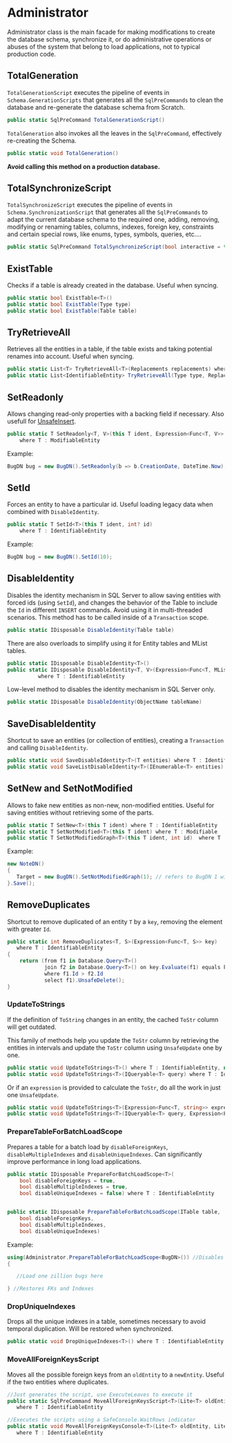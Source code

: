 # Administrator

Administrator class is the main facade for making modifications to create the database schema, synchronize it, or do administrative operations or abuses of the system that belong to load applications, not to typical production code.

## TotalGeneration 

`TotalGenerationScript` executes the pipeline of events in `Schema.GenerationScripts` that generates all the `SqlPreCommands` to clean the database and re-generate the database schema from Scratch.   


```C#
public static SqlPreCommand TotalGenerationScript()
```

`TotalGeneration` also invokes all the leaves in the `SqlPreCommand`, effectively re-creating the Schema. 

```C#
public static void TotalGeneration()
```

**Avoid calling this method on a production database.**


## TotalSynchronizeScript

`TotalSynchronizeScript` executes the pipeline of events in `Schema.SynchronizationScript` that generates all the `SqlPreCommands` to adapt the current database schema to the required one, adding, removing, modifying or renaming tables, columns, indexes, foreign key, constraints and certain special rows, like enums, types, symbols, queries, etc....  

```C#
public static SqlPreCommand TotalSynchronizeScript(bool interactive = true)
```

## ExistTable

Checks if a table is already created in the database. Useful when syncing.

```C#
public static bool ExistTable<T>()
public static bool ExistTable(Type type)
public static bool ExistTable(Table table)
```

## TryRetrieveAll

Retrieves all the entities in a table, if the table exists and taking potential renames into account. Useful when syncing. 

```C#
public static List<T> TryRetrieveAll<T>(Replacements replacements) where T : IdentifiableEntity
public static List<IdentifiableEntity> TryRetrieveAll(Type type, Replacements replacements)
```

## SetReadonly

Allows changing read-only properties with a backing field if necessary. Also usefull for [UnsafeInsert](Database.UnsafeInsert.md).  

```C#
public static T SetReadonly<T, V>(this T ident, Expression<Func<T, V>> readonlyProperty, V value)
    where T : ModifiableEntity
```

Example: 

```C#
BugDN bug = new BugDN().SetReadonly(b => b.CreationDate, DateTime.Now);
```

## SetId

Forces an entity to have a particular id. Useful loading legacy data when combined with `DisableIdentity`. 

```C#
public static T SetId<T>(this T ident, int? id)
    where T : IdentifiableEntity
```

Example: 

```C#
BugDN bug = new BugDN().SetId(10);
```


## DisableIdentity

Disables the identity mechanism in SQL Server to allow saving entities with forced ids (using `SetId`), and changes the behavior of the Table to include the `Id` in different `INSERT` commands. Avoid using it in multi-threaded scenarios. This method has to be called inside of a `Transaction` scope.   

```C#
public static IDisposable DisableIdentity(Table table)
```
There are also overloads to simplify using it for Entity tables and MList tables.  

```C#
public static IDisposable DisableIdentity<T>()
public static IDisposable DisableIdentity<T, V>(Expression<Func<T, MList<V>>> mListField)
          where T : IdentifiableEntity
```
Low-level method to disables the identity mechanism in SQL Server only. 

```C#
public static IDisposable DisableIdentity(ObjectName tableName)
```

## SaveDisableIdentity

Shortcut to save an entities (or collection of entities), creating a `Transaction` and calling `DisableIdentity`.

```C#
public static void SaveDisableIdentity<T>(T entities) where T : IdentifiableEntity
public static void SaveListDisableIdentity<T>(IEnumerable<T> entities) where T : IdentifiableEntity
```

## SetNew and SetNotModified
Allows to fake new entities as non-new, non-modified entities. Useful for saving entities without retrieving some of the parts. 

```C#
public static T SetNew<T>(this T ident) where T : IdentifiableEntity
public static T SetNotModified<T>(this T ident) where T : Modifiable
public static T SetNotModifiedGraph<T>(this T ident, int id)  where T : IdentifiableEntity
```

Example: 

```C#
new NoteDN()
{
   Target = new BugDN().SetNotModifiedGraph(1); // refers to BugDN 1 without retrieving it
}.Save();
```


## RemoveDuplicates

Shortcut to remove duplicated of an entity `T` by a `key`, removing the element with greater `Id`. 


```C#
public static int RemoveDuplicates<T, S>(Expression<Func<T, S>> key)
   where T : IdentifiableEntity
{
    return (from f1 in Database.Query<T>()
            join f2 in Database.Query<T>() on key.Evaluate(f1) equals key.Evaluate(f2)
            where f1.Id > f2.Id
            select f1).UnsafeDelete();
}
```


### UpdateToStrings

If the definition of `ToString` changes in an entity, the cached `ToStr` column will get outdated. 

This family of methods help you update the `ToStr` column by retrieving the entities in intervals and update the `ToStr` column using `UnsafeUpdate` one by one. 

```C#
public static void UpdateToStrings<T>() where T : IdentifiableEntity, new()
public static void UpdateToStrings<T>(IQueryable<T> query) where T : IdentifiableEntity, new()
```

Or if an `expression` is provided to calculate the `ToStr`, do all the work in just one `UnsafeUpdate`. 

```C#
public static void UpdateToStrings<T>(Expression<Func<T, string>> expression) where T : IdentifiableEntity, new()
public static void UpdateToStrings<T>(IQueryable<T> query, Expression<Func<T, string>> expression) where T : IdentifiableEntity, new()
```

### PrepareTableForBatchLoadScope

Prepares a table for a batch load by `disableForeignKeys`, `disableMultipleIndexes` and `disableUniqueIndexes`. Can significantly improve performance in long load applications. 

```C#
public static IDisposable PrepareForBatchLoadScope<T>(
	bool disableForeignKeys = true, 
    bool disableMultipleIndexes = true, 
    bool disableUniqueIndexes = false) where T : IdentifiableEntity


public static IDisposable PrepareTableForBatchLoadScope(ITable table, 
	bool disableForeignKeys, 
	bool disableMultipleIndexes, 
	bool disableUniqueIndexes)
```

Example: 

```C#
using(Administrator.PrepareTableForBatchLoadScope<BugDN>()) //Disables FKs and Indexes
{

   //Load one zillion bugs here

} //Restores FKs and Indexes
```

### DropUniqueIndexes

Drops all the unique indexes in a table, sometimes necessary to avoid temporal duplication. Will be restored when synchronized.  

```C#
public static void DropUniqueIndexes<T>() where T : IdentifiableEntity
```

### MoveAllForeignKeysScript

Moves all the possible foreign keys from an `oldEntity` to a `newEntity`. Useful if the two entities where duplicates.

```C#
//Just generates the script, use ExecuteLeaves to execute it
public static SqlPreCommand MoveAllForeignKeysScript<T>(Lite<T> oldEntity, Lite<T> newEntity)
   where T : IdentifiableEntity

//Executes the scripts using a SafeConsole.WaitRows indicator
public static void MoveAllForeignKeysConsole<T>(Lite<T> oldEntity, Lite<T> newEntity)
   where T : IdentifiableEntity
```